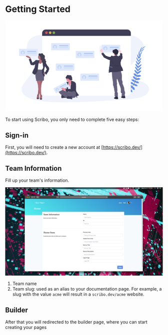# Getting Started

![Getting Started](assets/getting-started.png)

To start using Scribo, you only need to complete five easy steps:

## Sign-in

First, you will need to create a new account at [https://scribo.dev/](https://scribo.dev/).

## Team Information

Fill up your team's information. 

![Team Information](assets/team-form.jpg)

1. Team name
2. Team slug: used as an alias to your documentation page. For example, a slug with the value `acme` will result in a `scribo.dev/acme` website.

## Builder

After that you will redirected to the builder page, where you can start creating your pages